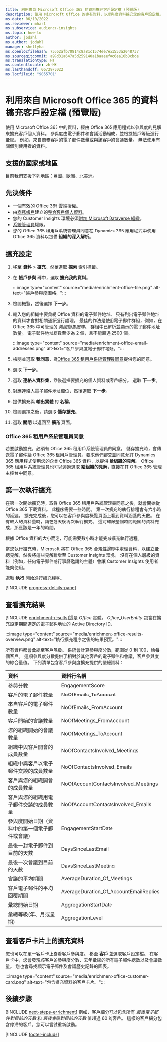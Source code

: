 ```yaml
---
title: 利用來自 Microsoft Office 365 的資料擴充客戶設定檔 (預覽版)
description: 使用 Microsoft Office 的專有資料，以參與度資料擴充您的客戶設定檔。
ms.date: 06/10/2022
ms.reviewer: mhart
ms.subservice: audience-insights
ms.topic: how-to
author: jodahl
ms.author: jodahl
manager: shellyha
ms.openlocfilehash: 75762afb70814c8a81c1574ee7ea1553a2048737
ms.sourcegitcommit: a97d31a647a5d259140a1baaeef8c6ea10b8cbde
ms.translationtype: HT
ms.contentlocale: zh-HK
ms.lasthandoff: 06/29/2022
ms.locfileid: "9055701"
---
```

# <a name="enrich-customer-profiles-with-data-from-microsoft-office-365-preview"></a>利用來自 Microsoft Office 365 的資料擴充客戶設定檔 (預覽版)

使用 Microsoft Office 365 中的資料，經由 Office 365 應用程式以參與度的見解來擴充客戶個人資料。 參與度由電子郵件和會議活動組成，並根據帳戶等級進行彙總。 例如，來自商務客戶的電子郵件數量或與該客戶的會議數量。 無法使用有關個別使用者的資料。

## <a name="supported-countries-or-regions"></a>支援的國家或地區

目前我們支援下列地區：英國、歐洲、北美洲。

## <a name="prerequisites"></a>先決條件

- 一個有效的 Office 365 雲端授權。
- 由[商務帳戶](work-with-business-accounts.md)建立的[整合客戶個人資料](customer-profiles.md)。
- 您的 Customer Insights 環境必須[附加 Microsoft Dataverse 組織](create-environment.md#step-3-connect-to-microsoft-dataverse)。
- [系統管理員](permissions.md#admin)權限。
- 您的 Office 365 租用戶系統管理員同意在 Dynamics 365 應用程式中使用 Office 365 資料以提供 **組織的深入解析**。

## <a name="configure-the-enrichment"></a>擴充設定

1. 移至 **資料** > **擴充**，然後選取 **探索** 索引標籤。

1. 在 **帳戶參與** 磚中，選取 **擴充我的資料**。

   :::image type="content" source="media/enrichment-office-tile.png" alt-text="帳戶參與度圖格。":::

1. 檢閱概覽，然後選擇 **下一步**。

1. 輸入您的組織中要彙總 Office 資料的電子郵件地址。 只有列出電子郵件地址的資料才會對相關通訊進行處理。 最佳的作法是使用電子郵件群組，例如，在 Office 365 中可管理的 *美國銷售團隊*。 群組中已解析並顯示的電子郵件地址數量。 電子郵件地址總數至少為 2 個，且不能超過 2500 個。

   :::image type="content" source="media/enrichment-office-email-addresses.png" alt-text="客戶參與度電子郵件地址。":::

1. 檢閱並選取 **我同意**，對[Office 365 租用戶系統管理員同意](#office-365-tenant-administrator-consent)提供您的同意。

1. 選取 **下一步**。

1. 選取 **連絡人資料集**，然後選擇要擴充的個人資料或客戶細分。 選取 **下一步**。

1. 對應連絡人電子郵件地址欄位，然後選取 **下一步**。

1. 提供擴充與 **輸出實體** 的 **名稱**。

1. 檢閱選擇之後，請選取 **儲存擴充**。

1. 選取 **關閉** 以返回至 **擴充** 頁面。

### <a name="office-365-tenant-administrator-consent"></a>Office 365 租用戶系統管理員同意

若要啟動擴充，必須有 Office 365 租用戶系統管理員的同意。 儲存擴充時，會傳送電子郵件給 Office 365 租用戶管理員，要求他們審查並同意允許 Dynamics 365 應用程式使用您的企業 Office 365 資料，以提供 **給組織的見解**。 Office 365 租用戶系統管理員也可以透過選取 **給組織的見解**，直接在其 Office 365 管理主控台中同意。

## <a name="running-the-enrichment-for-the-first-time"></a>第一次執行擴充

在第一次開始擴充時，取得 Office 365 租用戶系統管理員同意之後，就會開始從 Office 365 下載資料。 此程序需要一些時間。 第一次擴充的執行排程會有六小時的延遲。 擴充完成後，您可以在客戶參與度概覽頁面上看到資料涵蓋的天數。 在有較大的資料量時，請在幾天後再次執行擴充。 這可確保整個時間範圍的資料完成，那應該是一年的時間。

根據 Office 資料的大小而定，可能需要數小時才能完成擴充執行過程。

當您執行擴充時，Microsoft 將在 Office 365 合規性邊界中處理資料，以建立彙總見解，然後將這些見解新增至 Customer Insights 環境。 沒有在個人層級的資料（例如，任何電子郵件或行事曆邀請的主體）會讓 Customer Insights 使用者能夠使用。

選取 **執行** 開始進行擴充程序。

[!INCLUDE [progress-details-pane](includes/progress-details-pane.md)]

## <a name="view-enrichment-results"></a>查看擴充結果

[!INCLUDE [enrichment-results](includes/enrichment-results.md)]這是 *Office* 實體。 *Office_UserEntity* 包含在擴充設定期間選定的電子郵件地址的 Active Directory ID。

:::image type="content" source="media/enrichment-office-results-overview.png" alt-text="執行擴充程序之後的結果預覽。":::

所有資料都會彙總至客戶等級。 系統會計算參與度分數，範圍從 0 到 100，給每個客戶。 這項參與度分數提供了相對於其他客戶的電子郵件和會議，客戶參與度的綜合量值。 下列清單包含客戶參與度擴充提供的彙總資料：

| 資料​​                                                                              | 資料行名稱                              |
| :-------------------------------------------------------------------------------- |:---------------------------------------- |
| 參與分數                                                                  |  EngagementScore                         |
| 客戶的電子郵件數量                                                       |  NoOfEmails_ToAccount                    |
| 來自客戶的電子郵件數量                                                     |  NoOfEmails_FromAccount                  |
| 客戶開始的會議數量                                           |  NoOfMeetings_FromAccount                |
| 您的組織開始的會議數量                                 |  NoOfMeetings_ToAccount                  |
| 組織中與客戶開會的成員數量                  |  NoOfContactsInvolved_Meetings           |
| 組織中與客戶以電子郵件交談的成員數量       |  NoOfContactsInvolved_Emails             |
| 客戶與您的組織開會的成員數量                  |  NoOfAccountContactsInvolved_Meetings    |
| 客戶與您的組織用電子郵件交談的成員數量       |  NoOfAccountContactsInvolved_Emails      |
| 參與度開始日期（資料中的第一個電子郵件或會議）                        |  EngagementStartDate                     |
| 最後一封電子郵件到目前的天數                                                             |  DaysSinceLastEmail                      |
| 最後一次會議到目前的天數                                                           |  DaysSinceLastMeeting                    |
| 會議的平均期間                                                      |  AverageDuration_Of_Meetings             |
| 客戶電子郵件的平均回覆期間                                    |  AverageDuration_Of_AccountEmailReplies  |
| 彙總開始日期                                                            |  AggregationStartDate                    |
| 彙總等級(年、月或星期)                                          |  AggregationLevel                        |

## <a name="see-enrichment-data-on-the-customer-card"></a>查看客戶卡片上的擴充資料

您也可以在單一客戶卡上查看客戶參與度。 移至 **客戶** 並選取客戶設定檔。 在客戶卡中，您會發現該客戶的參與度分數、去年彙總的所有電子郵件總數以及會議數量。 您也會尋找顯示電子郵件及會議歷史記錄的圖表。

:::image type="content" source="media/enrichment-office-customer-card.png" alt-text="包含擴充資料的客戶卡片。":::

## <a name="next-steps"></a>後續步驟

[!INCLUDE [next-steps-enrichment](includes/next-steps-enrichment.md)]
例如，客戶細分可以包含所有 *最後電子郵件到目前的天數* 和 *最後會議到目前的天數* 值超過 60 的客戶。 這樣的客戶細分包含停滯的客戶，您可以嘗試重新啟動。

[!INCLUDE [footer-include](includes/footer-banner.md)]
